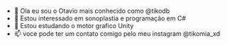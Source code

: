 - 👋 Ola eu sou o Otavio mais conhecido como @tikodb
- 👀 Estou interessado em sonoplastia e programação em C#
- 🌱 Estou estudando o motor grafico Unity
- 📫 voce pode ter um contato comigo pelo meu instagram @tikomia_xd
  

<!---
tikodb/tikodb is a ✨ special ✨ repository because its `README.md` (this file) appears on your GitHub profile.
You can click the Preview link to take a look at your changes.
--->
